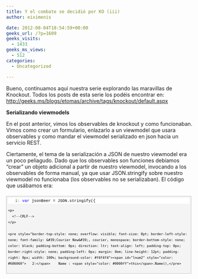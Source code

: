 ```yaml
---
title: Y el combate se decidió por KO (iii)
author: eiximenis

date: 2012-08-04T18:54:59+00:00
geeks_url: /?p=1609
geeks_visits:
  - 1433
geeks_ms_views:
  - 512
categories:
  - Uncategorized

---
```

Bueno, continuamos aquí nuestra serie explorando las maravillas de Knockout. Todos los posts de esta serie los podéis encontrar en: <http://geeks.ms/blogs/etomas/archive/tags/knockout/default.aspx>

**Serializando viewmodels**

En el post anterior, vimos los observables de knockout y como funcionaban. Vimos como crear un formulario, enlazarlo a un viewmodel que usara observables y como mandar el viewmodel serializado en json hacia un servicio REST.

Ciertamente, el tema de la serialización a JSON de nuestro viewmodel era un poco peliagudo. Dado que los observables son funciones debíamos “crear” un objeto adicional a partir de nuestro viewmodel, invocando a los observables de forma manual, ya que usar JSON.stringify sobre nuestro viewmodel no funcionaba (los observables no se serializaban). El código que usábamos era:

<div id="codeSnippetWrapper" style="overflow: auto; cursor: text; font-size: 8pt; border-top: silver 1px solid; font-family: &#39;Courier New&#39;, courier, monospace; border-right: silver 1px solid; border-bottom: silver 1px solid; padding-bottom: 4px; direction: ltr; text-align: left; padding-top: 4px; padding-left: 4px; margin: 20px 0px 10px; border-left: silver 1px solid; line-height: 12pt; padding-right: 4px; max-height: 200px; width: 97.5%; background-color: #f4f4f4">
  <div id="codeSnippet" style="border-top-style: none; overflow: visible; font-size: 8pt; border-left-style: none; font-family: &#39;Courier New&#39;, courier, monospace; border-bottom-style: none; color: black; padding-bottom: 0px; direction: ltr; text-align: left; padding-top: 0px; border-right-style: none; padding-left: 0px; line-height: 12pt; padding-right: 0px; width: 100%; background-color: #f4f4f4">
    <pre style="border-top-style: none; overflow: visible; font-size: 8pt; border-left-style: none; font-family: &#39;Courier New&#39;, courier, monospace; border-bottom-style: none; color: black; padding-bottom: 0px; direction: ltr; text-align: left; padding-top: 0px; border-right-style: none; padding-left: 0px; margin: 0em; line-height: 12pt; padding-right: 0px; width: 100%; background-color: white"><span id="lnum1" style="color: #606060">   1:</span> <span style="color: #0000ff">var</span> jsonBeer = JSON.stringify({</pre>
    
    <p>
      <!--CRLF-->
    </p>
    
    <pre style="border-top-style: none; overflow: visible; font-size: 8pt; border-left-style: none; font-family: &#39;Courier New&#39;, courier, monospace; border-bottom-style: none; color: black; padding-bottom: 0px; direction: ltr; text-align: left; padding-top: 0px; border-right-style: none; padding-left: 0px; margin: 0em; line-height: 12pt; padding-right: 0px; width: 100%; background-color: #f4f4f4"><span id="lnum2" style="color: #606060">   2:</span>    Name : <span style="color: #0000ff">this</span>.Name(),</pre>
    
    <p>
      <!--CRLF-->
    </p>
    
    <pre style="border-top-style: none; overflow: visible; font-size: 8pt; border-left-style: none; font-family: &#39;Courier New&#39;, courier, monospace; border-bottom-style: none; color: black; padding-bottom: 0px; direction: ltr; text-align: left; padding-top: 0px; border-right-style: none; padding-left: 0px; margin: 0em; line-height: 12pt; padding-right: 0px; width: 100%; background-color: white"><span id="lnum3" style="color: #606060">   3:</span>    Ibu : <span style="color: #0000ff">this</span>.Ibu(),</pre>
    
    <p>
      <!--CRLF-->
    </p>
    
    <pre style="border-top-style: none; overflow: visible; font-size: 8pt; border-left-style: none; font-family: &#39;Courier New&#39;, courier, monospace; border-bottom-style: none; color: black; padding-bottom: 0px; direction: ltr; text-align: left; padding-top: 0px; border-right-style: none; padding-left: 0px; margin: 0em; line-height: 12pt; padding-right: 0px; width: 100%; background-color: #f4f4f4"><span id="lnum4" style="color: #606060">   4:</span>    Abv : <span style="color: #0000ff">this</span>.Abv()</pre>
    
    <p>
      <!--CRLF-->
    </p>
    
    <pre style="border-top-style: none; overflow: visible; font-size: 8pt; border-left-style: none; font-family: &#39;Courier New&#39;, courier, monospace; border-bottom-style: none; color: black; padding-bottom: 0px; direction: ltr; text-align: left; padding-top: 0px; border-right-style: none; padding-left: 0px; margin: 0em; line-height: 12pt; padding-right: 0px; width: 100%; background-color: white"><span id="lnum5" style="color: #606060">   5:</span> });</pre>
    
    <p>
      <!--CRLF--></div> </div> 
      
      <p>
        Tener que crear otro objeto “con la misma” estructura que nuestro viewmodel e ir llamando manualmente a los observables es posible para viewmodels sencillitos como este, pero para viewmodels más grandes es, como mínimo, un peñazo.
      </p>
      
      <p>
        Como ya debes estar pensando, knockout ofrece una solución a ese problema, ya que como comentamos en el post anterior enviar objetos via JSON es bastante común hoy en día. Si vuestro viewmodel contiene observables entonces la mejor manera de serializarlos es usar uno de los métodos siguientes:
      </p>
      
      <ol>
        <li>
          ko.toJS: Convierte el viewmodel a un objeto “plano” javascript (es decir hace justo lo que hemos hecho nosotros a mano, es decir invocar los observables). El objeto devuelto puede serializarse a JSON de la forma que se prefiera.
        </li>
        <li>
          ko.toJSON: Llama a ko.toJS y serializa el objeto usando JSON.stringify.
        </li>
      </ol>
      
      <p>
        Así, en lugar del código anterior podemos usar tranquilamente:
      </p>
      
      <div id="codeSnippetWrapper" style="overflow: auto; cursor: text; font-size: 8pt; border-top: silver 1px solid; font-family: &#39;Courier New&#39;, courier, monospace; border-right: silver 1px solid; border-bottom: silver 1px solid; padding-bottom: 4px; direction: ltr; text-align: left; padding-top: 4px; padding-left: 4px; margin: 20px 0px 10px; border-left: silver 1px solid; line-height: 12pt; padding-right: 4px; max-height: 200px; width: 97.5%; background-color: #f4f4f4">
        <div id="codeSnippet" style="border-top-style: none; overflow: visible; font-size: 8pt; border-left-style: none; font-family: &#39;Courier New&#39;, courier, monospace; border-bottom-style: none; color: black; padding-bottom: 0px; direction: ltr; text-align: left; padding-top: 0px; border-right-style: none; padding-left: 0px; line-height: 12pt; padding-right: 0px; width: 100%; background-color: #f4f4f4">
          <pre style="border-top-style: none; overflow: visible; font-size: 8pt; border-left-style: none; font-family: &#39;Courier New&#39;, courier, monospace; border-bottom-style: none; color: black; padding-bottom: 0px; direction: ltr; text-align: left; padding-top: 0px; border-right-style: none; padding-left: 0px; margin: 0em; line-height: 12pt; padding-right: 0px; width: 100%; background-color: white"><span id="lnum1" style="color: #606060">   1:</span> <span style="color: #0000ff">var</span> jsonBeer = ko.toJSON(<span style="color: #0000ff">this</span>);</pre>
          
          <p>
            <!--CRLF--></div> </div> 
            
            <p>
              Para la deserialización (es decir, obtención del objeto viewmodel a partir de los datos JSON), Knockout no trae de serie nada. Esto implica que si nuestro viewmodel usa observables debemos manualmente crear nuestro viewmodel y llamar a los observables para inicializar el valor. Eso también puede ser un problema y para lidiar con ello existe un plugin de knockout. Hablaremos de él más adelante en esta serie de posts.
            </p>
            
            <p>
              <strong>Observables calculados</strong>
            </p>
            
            <p>
              Recuerda que los viewmodels están fuertemente atados a la vista. De hecho son la abstracción del modelo para una vista en particular y su tarea es “facilitar” al máximo el código de la vista.
            </p>
            
            <p>
              Vamos a añadir en el formulario de modificación, el tipo de cerveza (si es una IPA, una stout o una pale ale, p. ej.). A nivel del servicio REST hemos de modificar la clase Beer:
            </p>
            
            <div id="codeSnippetWrapper" style="overflow: auto; cursor: text; font-size: 8pt; border-top: silver 1px solid; font-family: &#39;Courier New&#39;, courier, monospace; border-right: silver 1px solid; border-bottom: silver 1px solid; padding-bottom: 4px; direction: ltr; text-align: left; padding-top: 4px; padding-left: 4px; margin: 20px 0px 10px; border-left: silver 1px solid; line-height: 12pt; padding-right: 4px; max-height: 200px; width: 97.5%; background-color: #f4f4f4">
              <div id="codeSnippet" style="border-top-style: none; overflow: visible; font-size: 8pt; border-left-style: none; font-family: &#39;Courier New&#39;, courier, monospace; border-bottom-style: none; color: black; padding-bottom: 0px; direction: ltr; text-align: left; padding-top: 0px; border-right-style: none; padding-left: 0px; line-height: 12pt; padding-right: 0px; width: 100%; background-color: #f4f4f4">
                <pre style="border-top-style: none; overflow: visible; font-size: 8pt; border-left-style: none; font-family: &#39;Courier New&#39;, courier, monospace; border-bottom-style: none; color: black; padding-bottom: 0px; direction: ltr; text-align: left; padding-top: 0px; border-right-style: none; padding-left: 0px; margin: 0em; line-height: 12pt; padding-right: 0px; width: 100%; background-color: white"><span id="lnum1" style="color: #606060">   1:</span> <span style="color: #0000ff">public</span> <span style="color: #0000ff">class</span> Beer</pre>
                
                <p>
                  <!--CRLF-->
                </p>
                
                <pre style="border-top-style: none; overflow: visible; font-size: 8pt; border-left-style: none; font-family: &#39;Courier New&#39;, courier, monospace; border-bottom-style: none; color: black; padding-bottom: 0px; direction: ltr; text-align: left; padding-top: 0px; border-right-style: none; padding-left: 0px; margin: 0em; line-height: 12pt; padding-right: 0px; width: 100%; background-color: #f4f4f4"><span id="lnum2" style="color: #606060">   2:</span> {</pre>
                
                <p>
                  <!--CRLF-->
                </p>
                
                <pre style="border-top-style: none; overflow: visible; font-size: 8pt; border-left-style: none; font-family: &#39;Courier New&#39;, courier, monospace; border-bottom-style: none; color: black; padding-bottom: 0px; direction: ltr; text-align: left; padding-top: 0px; border-right-style: none; padding-left: 0px; margin: 0em; line-height: 12pt; padding-right: 0px; width: 100%; background-color: white"><span id="lnum3" style="color: #606060">   3:</span>     <span style="color: #0000ff">public</span> <span style="color: #0000ff">string</span> Name { get; set; }</pre>
                
                <p>
                  <!--CRLF-->
                </p>
                
                <pre style="border-top-style: none; overflow: visible; font-size: 8pt; border-left-style: none; font-family: &#39;Courier New&#39;, courier, monospace; border-bottom-style: none; color: black; padding-bottom: 0px; direction: ltr; text-align: left; padding-top: 0px; border-right-style: none; padding-left: 0px; margin: 0em; line-height: 12pt; padding-right: 0px; width: 100%; background-color: #f4f4f4"><span id="lnum4" style="color: #606060">   4:</span>     <span style="color: #0000ff">public</span> <span style="color: #0000ff">decimal</span> Abv { get; set; }</pre>
                
                <p>
                  <!--CRLF-->
                </p>
                
                <pre style="border-top-style: none; overflow: visible; font-size: 8pt; border-left-style: none; font-family: &#39;Courier New&#39;, courier, monospace; border-bottom-style: none; color: black; padding-bottom: 0px; direction: ltr; text-align: left; padding-top: 0px; border-right-style: none; padding-left: 0px; margin: 0em; line-height: 12pt; padding-right: 0px; width: 100%; background-color: white"><span id="lnum5" style="color: #606060">   5:</span>     <span style="color: #0000ff">public</span> <span style="color: #0000ff">int</span> Ibu { get; set; }</pre>
                
                <p>
                  <!--CRLF-->
                </p>
                
                <pre style="border-top-style: none; overflow: visible; font-size: 8pt; border-left-style: none; font-family: &#39;Courier New&#39;, courier, monospace; border-bottom-style: none; color: black; padding-bottom: 0px; direction: ltr; text-align: left; padding-top: 0px; border-right-style: none; padding-left: 0px; margin: 0em; line-height: 12pt; padding-right: 0px; width: 100%; background-color: #f4f4f4"><span id="lnum6" style="color: #606060">   6:</span>     <span style="color: #0000ff">public</span> <span style="color: #0000ff">string</span> Style { get; set; }</pre>
                
                <p>
                  <!--CRLF-->
                </p>
                
                <pre style="border-top-style: none; overflow: visible; font-size: 8pt; border-left-style: none; font-family: &#39;Courier New&#39;, courier, monospace; border-bottom-style: none; color: black; padding-bottom: 0px; direction: ltr; text-align: left; padding-top: 0px; border-right-style: none; padding-left: 0px; margin: 0em; line-height: 12pt; padding-right: 0px; width: 100%; background-color: white"><span id="lnum7" style="color: #606060">   7:</span> }</pre>
                
                <p>
                  <!--CRLF--></div> </div> 
                  
                  <p>
                    Por el momento esto nos basta. Ahora, modificamos nuestra vista de Edicion (Edit.cshtml) para que tenga un campo adicional más donde entrar el tipo de cerveza:
                  </p>
                  
                  <div id="codeSnippetWrapper" style="overflow: auto; cursor: text; font-size: 8pt; border-top: silver 1px solid; font-family: &#39;Courier New&#39;, courier, monospace; border-right: silver 1px solid; border-bottom: silver 1px solid; padding-bottom: 4px; direction: ltr; text-align: left; padding-top: 4px; padding-left: 4px; margin: 20px 0px 10px; border-left: silver 1px solid; line-height: 12pt; padding-right: 4px; max-height: 200px; width: 97.5%; background-color: #f4f4f4">
                    <div id="codeSnippet" style="border-top-style: none; overflow: visible; font-size: 8pt; border-left-style: none; font-family: &#39;Courier New&#39;, courier, monospace; border-bottom-style: none; color: black; padding-bottom: 0px; direction: ltr; text-align: left; padding-top: 0px; border-right-style: none; padding-left: 0px; line-height: 12pt; padding-right: 0px; width: 100%; background-color: #f4f4f4">
                      <pre style="border-top-style: none; overflow: visible; font-size: 8pt; border-left-style: none; font-family: &#39;Courier New&#39;, courier, monospace; border-bottom-style: none; color: black; padding-bottom: 0px; direction: ltr; text-align: left; padding-top: 0px; border-right-style: none; padding-left: 0px; margin: 0em; line-height: 12pt; padding-right: 0px; width: 100%; background-color: white"><span id="lnum1" style="color: #606060">   1:</span> <span style="color: #0000ff">&lt;</span><span style="color: #800000">label</span> <span style="color: #ff0000">for</span><span style="color: #0000ff">="Name"</span><span style="color: #0000ff">&gt;</span>Style<span style="color: #0000ff">&lt;/</span><span style="color: #800000">label</span><span style="color: #0000ff">&gt;</span></pre>
                      
                      <p>
                        <!--CRLF-->
                      </p>
                      
                      <pre style="border-top-style: none; overflow: visible; font-size: 8pt; border-left-style: none; font-family: &#39;Courier New&#39;, courier, monospace; border-bottom-style: none; color: black; padding-bottom: 0px; direction: ltr; text-align: left; padding-top: 0px; border-right-style: none; padding-left: 0px; margin: 0em; line-height: 12pt; padding-right: 0px; width: 100%; background-color: #f4f4f4"><span id="lnum2" style="color: #606060">   2:</span> <span style="color: #0000ff">&lt;</span><span style="color: #800000">input</span> <span style="color: #ff0000">type</span><span style="color: #0000ff">="text"</span> <span style="color: #ff0000">name</span><span style="color: #0000ff">="Name"</span> <span style="color: #ff0000">id</span><span style="color: #0000ff">="Style"</span> <span style="color: #ff0000">data-bind</span><span style="color: #0000ff">="value: Style"</span> <span style="color: #0000ff">/&gt;</span></pre>
                      
                      <p>
                        <!--CRLF-->
                      </p>
                      
                      <pre style="border-top-style: none; overflow: visible; font-size: 8pt; border-left-style: none; font-family: &#39;Courier New&#39;, courier, monospace; border-bottom-style: none; color: black; padding-bottom: 0px; direction: ltr; text-align: left; padding-top: 0px; border-right-style: none; padding-left: 0px; margin: 0em; line-height: 12pt; padding-right: 0px; width: 100%; background-color: white"><span id="lnum3" style="color: #606060">   3:</span> <span style="color: #0000ff">&lt;</span><span style="color: #800000">br</span> <span style="color: #0000ff">/&gt;</span></pre>
                      
                      <p>
                        <!--CRLF--></div> </div> 
                        
                        <p>
                          Bien, fijaos en el uso del data-bind para enlazar este <input /> al valor de la propiedad Style del viewmodel.
                        </p>
                        
                        <p>
                          Por supuesto debo modificar en la vista cuando creamos el viewmodel, para inicializar el observable Style, a partir de los datos JSON devueltos por el servicio:
                        </p>
                        
                        <div id="codeSnippetWrapper" style="overflow: auto; cursor: text; font-size: 8pt; border-top: silver 1px solid; font-family: &#39;Courier New&#39;, courier, monospace; border-right: silver 1px solid; border-bottom: silver 1px solid; padding-bottom: 4px; direction: ltr; text-align: left; padding-top: 4px; padding-left: 4px; margin: 20px 0px 10px; border-left: silver 1px solid; line-height: 12pt; padding-right: 4px; max-height: 200px; width: 97.5%; background-color: #f4f4f4">
                          <div id="codeSnippet" style="border-top-style: none; overflow: visible; font-size: 8pt; border-left-style: none; font-family: &#39;Courier New&#39;, courier, monospace; border-bottom-style: none; color: black; padding-bottom: 0px; direction: ltr; text-align: left; padding-top: 0px; border-right-style: none; padding-left: 0px; line-height: 12pt; padding-right: 0px; width: 100%; background-color: #f4f4f4">
                            <pre style="border-top-style: none; overflow: visible; font-size: 8pt; border-left-style: none; font-family: &#39;Courier New&#39;, courier, monospace; border-bottom-style: none; color: black; padding-bottom: 0px; direction: ltr; text-align: left; padding-top: 0px; border-right-style: none; padding-left: 0px; margin: 0em; line-height: 12pt; padding-right: 0px; width: 100%; background-color: white"><span id="lnum1" style="color: #606060">   1:</span> $.getJSON(uri, <span style="color: #0000ff">function</span>(data) {</pre>
                            
                            <p>
                              <!--CRLF-->
                            </p>
                            
                            <pre style="border-top-style: none; overflow: visible; font-size: 8pt; border-left-style: none; font-family: &#39;Courier New&#39;, courier, monospace; border-bottom-style: none; color: black; padding-bottom: 0px; direction: ltr; text-align: left; padding-top: 0px; border-right-style: none; padding-left: 0px; margin: 0em; line-height: 12pt; padding-right: 0px; width: 100%; background-color: #f4f4f4"><span id="lnum2" style="color: #606060">   2:</span>     vm = {</pre>
                            
                            <p>
                              <!--CRLF-->
                            </p>
                            
                            <pre style="border-top-style: none; overflow: visible; font-size: 8pt; border-left-style: none; font-family: &#39;Courier New&#39;, courier, monospace; border-bottom-style: none; color: black; padding-bottom: 0px; direction: ltr; text-align: left; padding-top: 0px; border-right-style: none; padding-left: 0px; margin: 0em; line-height: 12pt; padding-right: 0px; width: 100%; background-color: white"><span id="lnum3" style="color: #606060">   3:</span>         Name  : ko.observable(data.Name),</pre>
                            
                            <p>
                              <!--CRLF-->
                            </p>
                            
                            <pre style="border-top-style: none; overflow: visible; font-size: 8pt; border-left-style: none; font-family: &#39;Courier New&#39;, courier, monospace; border-bottom-style: none; color: black; padding-bottom: 0px; direction: ltr; text-align: left; padding-top: 0px; border-right-style: none; padding-left: 0px; margin: 0em; line-height: 12pt; padding-right: 0px; width: 100%; background-color: #f4f4f4"><span id="lnum4" style="color: #606060">   4:</span>         Ibu  : ko.observable(data.Ibu),</pre>
                            
                            <p>
                              <!--CRLF-->
                            </p>
                            
                            <pre style="border-top-style: none; overflow: visible; font-size: 8pt; border-left-style: none; font-family: &#39;Courier New&#39;, courier, monospace; border-bottom-style: none; color: black; padding-bottom: 0px; direction: ltr; text-align: left; padding-top: 0px; border-right-style: none; padding-left: 0px; margin: 0em; line-height: 12pt; padding-right: 0px; width: 100%; background-color: white"><span id="lnum5" style="color: #606060">   5:</span>         Abv : ko.observable(data.Abv),</pre>
                            
                            <p>
                              <!--CRLF-->
                            </p>
                            
                            <pre style="border-top-style: none; overflow: visible; font-size: 8pt; border-left-style: none; font-family: &#39;Courier New&#39;, courier, monospace; border-bottom-style: none; color: black; padding-bottom: 0px; direction: ltr; text-align: left; padding-top: 0px; border-right-style: none; padding-left: 0px; margin: 0em; line-height: 12pt; padding-right: 0px; width: 100%; background-color: #f4f4f4"><span id="lnum6" style="color: #606060">   6:</span>         Style : ko.observable(data.Style),</pre>
                            
                            <p>
                              <!--CRLF-->
                            </p>
                            
                            <pre style="border-top-style: none; overflow: visible; font-size: 8pt; border-left-style: none; font-family: &#39;Courier New&#39;, courier, monospace; border-bottom-style: none; color: black; padding-bottom: 0px; direction: ltr; text-align: left; padding-top: 0px; border-right-style: none; padding-left: 0px; margin: 0em; line-height: 12pt; padding-right: 0px; width: 100%; background-color: white"><span id="lnum7" style="color: #606060">   7:</span>         editBeer : <span style="color: #0000ff">function</span>() {</pre>
                            
                            <p>
                              <!--CRLF-->
                            </p>
                            
                            <pre style="border-top-style: none; overflow: visible; font-size: 8pt; border-left-style: none; font-family: &#39;Courier New&#39;, courier, monospace; border-bottom-style: none; color: black; padding-bottom: 0px; direction: ltr; text-align: left; padding-top: 0px; border-right-style: none; padding-left: 0px; margin: 0em; line-height: 12pt; padding-right: 0px; width: 100%; background-color: #f4f4f4"><span id="lnum8" style="color: #606060">   8:</span>     // Continua...</pre>
                            
                            <p>
                              <!--CRLF--></div> </div> 
                              
                              <p>
                                Finalmente modifico el método GetById del controlador ApiBeerController para que me informe del valor del campo Style:
                              </p>
                              
                              <div id="codeSnippetWrapper" style="overflow: auto; cursor: text; font-size: 8pt; border-top: silver 1px solid; font-family: &#39;Courier New&#39;, courier, monospace; border-right: silver 1px solid; border-bottom: silver 1px solid; padding-bottom: 4px; direction: ltr; text-align: left; padding-top: 4px; padding-left: 4px; margin: 20px 0px 10px; border-left: silver 1px solid; line-height: 12pt; padding-right: 4px; max-height: 200px; width: 97.5%; background-color: #f4f4f4">
                                <div id="codeSnippet" style="border-top-style: none; overflow: visible; font-size: 8pt; border-left-style: none; font-family: &#39;Courier New&#39;, courier, monospace; border-bottom-style: none; color: black; padding-bottom: 0px; direction: ltr; text-align: left; padding-top: 0px; border-right-style: none; padding-left: 0px; line-height: 12pt; padding-right: 0px; width: 100%; background-color: #f4f4f4">
                                  <pre style="border-top-style: none; overflow: visible; font-size: 8pt; border-left-style: none; font-family: &#39;Courier New&#39;, courier, monospace; border-bottom-style: none; color: black; padding-bottom: 0px; direction: ltr; text-align: left; padding-top: 0px; border-right-style: none; padding-left: 0px; margin: 0em; line-height: 12pt; padding-right: 0px; width: 100%; background-color: white"><span id="lnum1" style="color: #606060">   1:</span> <span style="color: #0000ff">public</span> Beer GetById(<span style="color: #0000ff">int</span> id)</pre>
                                  
                                  <p>
                                    <!--CRLF-->
                                  </p>
                                  
                                  <pre style="border-top-style: none; overflow: visible; font-size: 8pt; border-left-style: none; font-family: &#39;Courier New&#39;, courier, monospace; border-bottom-style: none; color: black; padding-bottom: 0px; direction: ltr; text-align: left; padding-top: 0px; border-right-style: none; padding-left: 0px; margin: 0em; line-height: 12pt; padding-right: 0px; width: 100%; background-color: #f4f4f4"><span id="lnum2" style="color: #606060">   2:</span> {</pre>
                                  
                                  <p>
                                    <!--CRLF-->
                                  </p>
                                  
                                  <pre style="border-top-style: none; overflow: visible; font-size: 8pt; border-left-style: none; font-family: &#39;Courier New&#39;, courier, monospace; border-bottom-style: none; color: black; padding-bottom: 0px; direction: ltr; text-align: left; padding-top: 0px; border-right-style: none; padding-left: 0px; margin: 0em; line-height: 12pt; padding-right: 0px; width: 100%; background-color: white"><span id="lnum3" style="color: #606060">   3:</span>     <span style="color: #0000ff">return</span> <span style="color: #0000ff">new</span> Beer { Name = <span style="color: #006080">"Imperial Stout #"</span> + id, Abv = 10.0M, Ibu = 120, Style=<span style="color: #006080">"Imperial Stout"</span>};</pre>
                                  
                                  <p>
                                    <!--CRLF-->
                                  </p>
                                  
                                  <pre style="border-top-style: none; overflow: visible; font-size: 8pt; border-left-style: none; font-family: &#39;Courier New&#39;, courier, monospace; border-bottom-style: none; color: black; padding-bottom: 0px; direction: ltr; text-align: left; padding-top: 0px; border-right-style: none; padding-left: 0px; margin: 0em; line-height: 12pt; padding-right: 0px; width: 100%; background-color: #f4f4f4"><span id="lnum4" style="color: #606060">   4:</span> }</pre>
                                  
                                  <p>
                                    <!--CRLF--></div> </div> 
                                    
                                    <p>
                                      Si ahora ejecuto obtengo lo esperado:
                                    </p>
                                    
                                    <p>
                                      <a href="http://geeks.ms/cfs-file.ashx/__key/CommunityServer.Blogs.Components.WeblogFiles/etomas/image_5F00_762F01BB.png"><img title="image" style="border-top: 0px; border-right: 0px; border-bottom: 0px; border-left: 0px; display: inline" border="0" alt="image" src="http://geeks.ms/cfs-file.ashx/__key/CommunityServer.Blogs.Components.WeblogFiles/etomas/image_5F00_thumb_5F00_22DCDCF7.png" width="331" height="260" /></a>
                                    </p>
                                    
                                    <p>
                                      Hasta ahí no hemos hecho nada nuevo
                                    </p>
                                  </p></p> 
                                  
                                  <p>
                                    Bien, ahora imaginad que queremos presentar en el título el nombre y el tipo de la cerveza, algo como “Heineken (American Lager)”. Una solución es componer esto en la vista. Para ello modifico el <h2>:
                                  </p>
                                  
                                  <div id="codeSnippetWrapper" style="overflow: auto; cursor: text; font-size: 8pt; border-top: silver 1px solid; font-family: &#39;Courier New&#39;, courier, monospace; border-right: silver 1px solid; border-bottom: silver 1px solid; padding-bottom: 4px; direction: ltr; text-align: left; padding-top: 4px; padding-left: 4px; margin: 20px 0px 10px; border-left: silver 1px solid; line-height: 12pt; padding-right: 4px; max-height: 200px; width: 97.5%; background-color: #f4f4f4">
                                    <div id="codeSnippet" style="border-top-style: none; overflow: visible; font-size: 8pt; border-left-style: none; font-family: &#39;Courier New&#39;, courier, monospace; border-bottom-style: none; color: black; padding-bottom: 0px; direction: ltr; text-align: left; padding-top: 0px; border-right-style: none; padding-left: 0px; line-height: 12pt; padding-right: 0px; width: 100%; background-color: #f4f4f4">
                                      <pre style="border-top-style: none; overflow: visible; font-size: 8pt; border-left-style: none; font-family: &#39;Courier New&#39;, courier, monospace; border-bottom-style: none; color: black; padding-bottom: 0px; direction: ltr; text-align: left; padding-top: 0px; border-right-style: none; padding-left: 0px; margin: 0em; line-height: 12pt; padding-right: 0px; width: 100%; background-color: white"><span id="lnum1" style="color: #606060">   1:</span> &lt;h2 id=<span style="color: #006080">"title"</span>&gt;&lt;/h2&gt;</pre>
                                      
                                      <p>
                                        <!--CRLF--></div> </div> 
                                        
                                        <p>
                                          Y luego en el código javascript, cuando he cargado el viewmodel, justo antes (o después) de la llamada a ko.applyBindings coloco el siguiente código javascript:
                                        </p>
                                        
                                        <div id="codeSnippetWrapper" style="overflow: auto; cursor: text; font-size: 8pt; border-top: silver 1px solid; font-family: &#39;Courier New&#39;, courier, monospace; border-right: silver 1px solid; border-bottom: silver 1px solid; padding-bottom: 4px; direction: ltr; text-align: left; padding-top: 4px; padding-left: 4px; margin: 20px 0px 10px; border-left: silver 1px solid; line-height: 12pt; padding-right: 4px; max-height: 200px; width: 97.5%; background-color: #f4f4f4">
                                          <div id="codeSnippet" style="border-top-style: none; overflow: visible; font-size: 8pt; border-left-style: none; font-family: &#39;Courier New&#39;, courier, monospace; border-bottom-style: none; color: black; padding-bottom: 0px; direction: ltr; text-align: left; padding-top: 0px; border-right-style: none; padding-left: 0px; line-height: 12pt; padding-right: 0px; width: 100%; background-color: #f4f4f4">
                                            <pre style="border-top-style: none; overflow: visible; font-size: 8pt; border-left-style: none; font-family: &#39;Courier New&#39;, courier, monospace; border-bottom-style: none; color: black; padding-bottom: 0px; direction: ltr; text-align: left; padding-top: 0px; border-right-style: none; padding-left: 0px; margin: 0em; line-height: 12pt; padding-right: 0px; width: 100%; background-color: white"><span id="lnum1" style="color: #606060">   1:</span> $(<span style="color: #006080">"#title"</span>).text(vm.Name() + <span style="color: #006080">"("</span> + vm.Style() + <span style="color: #006080">")"</span>);</pre>
                                            
                                            <p>
                                              <!--CRLF--></div> </div> 
                                              
                                              <p>
                                                El resultado es el esperado (se muestra el nombre y el tipo de cerveza dentro del <h2>. Pero… no os suena eso a un enlace? La función de un viewmodel es facilitar al máximo la creación de la vista, siendo una representación de lo que la vista muestra. No podría tener el viewmodel una propiedad que devolviese esta cadena? Es una propiedad especial cierto, ya que es de solo lectura y su valor está calculado a partir del valor de otras propiedades.
                                              </p>
                                              
                                              <p>
                                                Esto en knockout se conoce como un observable calculado y se crean usando el método ko.computed. Este método recibe un parámetro que es la función que calcula el valor del observable:
                                              </p>
                                              
                                              <div id="codeSnippetWrapper" style="overflow: auto; cursor: text; font-size: 8pt; border-top: silver 1px solid; font-family: &#39;Courier New&#39;, courier, monospace; border-right: silver 1px solid; border-bottom: silver 1px solid; padding-bottom: 4px; direction: ltr; text-align: left; padding-top: 4px; padding-left: 4px; margin: 20px 0px 10px; border-left: silver 1px solid; line-height: 12pt; padding-right: 4px; max-height: 200px; width: 97.5%; background-color: #f4f4f4">
                                                <div id="codeSnippet" style="border-top-style: none; overflow: visible; font-size: 8pt; border-left-style: none; font-family: &#39;Courier New&#39;, courier, monospace; border-bottom-style: none; color: black; padding-bottom: 0px; direction: ltr; text-align: left; padding-top: 0px; border-right-style: none; padding-left: 0px; line-height: 12pt; padding-right: 0px; width: 100%; background-color: #f4f4f4">
                                                  <pre style="border-top-style: none; overflow: visible; font-size: 8pt; border-left-style: none; font-family: &#39;Courier New&#39;, courier, monospace; border-bottom-style: none; color: black; padding-bottom: 0px; direction: ltr; text-align: left; padding-top: 0px; border-right-style: none; padding-left: 0px; margin: 0em; line-height: 12pt; padding-right: 0px; width: 100%; background-color: white"><span id="lnum1" style="color: #606060">   1:</span> vm.Title = ko.computed(<span style="color: #0000ff">function</span>() {</pre>
                                                  
                                                  <p>
                                                    <!--CRLF-->
                                                  </p>
                                                  
                                                  <pre style="border-top-style: none; overflow: visible; font-size: 8pt; border-left-style: none; font-family: &#39;Courier New&#39;, courier, monospace; border-bottom-style: none; color: black; padding-bottom: 0px; direction: ltr; text-align: left; padding-top: 0px; border-right-style: none; padding-left: 0px; margin: 0em; line-height: 12pt; padding-right: 0px; width: 100%; background-color: #f4f4f4"><span id="lnum2" style="color: #606060">   2:</span>     <span style="color: #0000ff">return</span> vm.Name() + <span style="color: #006080">"("</span> + vm.Style() + <span style="color: #006080">")"</span>;</pre>
                                                  
                                                  <p>
                                                    <!--CRLF-->
                                                  </p>
                                                  
                                                  <pre style="border-top-style: none; overflow: visible; font-size: 8pt; border-left-style: none; font-family: &#39;Courier New&#39;, courier, monospace; border-bottom-style: none; color: black; padding-bottom: 0px; direction: ltr; text-align: left; padding-top: 0px; border-right-style: none; padding-left: 0px; margin: 0em; line-height: 12pt; padding-right: 0px; width: 100%; background-color: white"><span id="lnum3" style="color: #606060">   3:</span> });</pre>
                                                  
                                                  <p>
                                                    <!--CRLF--></div> </div> 
                                                    
                                                    <p>
                                                      Aquí debo hacer un apunte importante sobre la sintaxis Javascript. Como quizá ya sabéis hay dos maneras en Javascript de inicializar objetos: usando un constructor o bien usando notación literal. Yo he usado en los ejemplos de esta serie he usado la notación literal (mientras que en los ejemplos de la propia web usan más la notación de constructor). Pues bien, los observables calculados son incompatibles con la notación literal. Eso significa que NO puedes declarar observables calculados a la vez que declaras el resto del viewmodel, y los tienes que añadir después. De hecho el código completo de la creación del viewmodel es:
                                                    </p>
                                                    
                                                    <div id="codeSnippetWrapper" style="overflow: auto; cursor: text; font-size: 8pt; border-top: silver 1px solid; font-family: &#39;Courier New&#39;, courier, monospace; border-right: silver 1px solid; border-bottom: silver 1px solid; padding-bottom: 4px; direction: ltr; text-align: left; padding-top: 4px; padding-left: 4px; margin: 20px 0px 10px; border-left: silver 1px solid; line-height: 12pt; padding-right: 4px; max-height: 200px; width: 97.5%; background-color: #f4f4f4">
                                                      <div id="codeSnippet" style="border-top-style: none; overflow: visible; font-size: 8pt; border-left-style: none; font-family: &#39;Courier New&#39;, courier, monospace; border-bottom-style: none; color: black; padding-bottom: 0px; direction: ltr; text-align: left; padding-top: 0px; border-right-style: none; padding-left: 0px; line-height: 12pt; padding-right: 0px; width: 100%; background-color: #f4f4f4">
                                                        <pre style="border-top-style: none; overflow: visible; font-size: 8pt; border-left-style: none; font-family: &#39;Courier New&#39;, courier, monospace; border-bottom-style: none; color: black; padding-bottom: 0px; direction: ltr; text-align: left; padding-top: 0px; border-right-style: none; padding-left: 0px; margin: 0em; line-height: 12pt; padding-right: 0px; width: 100%; background-color: white"><span id="lnum1" style="color: #606060">   1:</span> vm = {</pre>
                                                        
                                                        <p>
                                                          <!--CRLF-->
                                                        </p>
                                                        
                                                        <pre style="border-top-style: none; overflow: visible; font-size: 8pt; border-left-style: none; font-family: &#39;Courier New&#39;, courier, monospace; border-bottom-style: none; color: black; padding-bottom: 0px; direction: ltr; text-align: left; padding-top: 0px; border-right-style: none; padding-left: 0px; margin: 0em; line-height: 12pt; padding-right: 0px; width: 100%; background-color: #f4f4f4"><span id="lnum2" style="color: #606060">   2:</span>     Name  : ko.observable(data.Name),</pre>
                                                        
                                                        <p>
                                                          <!--CRLF-->
                                                        </p>
                                                        
                                                        <pre style="border-top-style: none; overflow: visible; font-size: 8pt; border-left-style: none; font-family: &#39;Courier New&#39;, courier, monospace; border-bottom-style: none; color: black; padding-bottom: 0px; direction: ltr; text-align: left; padding-top: 0px; border-right-style: none; padding-left: 0px; margin: 0em; line-height: 12pt; padding-right: 0px; width: 100%; background-color: white"><span id="lnum3" style="color: #606060">   3:</span>     Ibu  : ko.observable(data.Ibu),</pre>
                                                        
                                                        <p>
                                                          <!--CRLF-->
                                                        </p>
                                                        
                                                        <pre style="border-top-style: none; overflow: visible; font-size: 8pt; border-left-style: none; font-family: &#39;Courier New&#39;, courier, monospace; border-bottom-style: none; color: black; padding-bottom: 0px; direction: ltr; text-align: left; padding-top: 0px; border-right-style: none; padding-left: 0px; margin: 0em; line-height: 12pt; padding-right: 0px; width: 100%; background-color: #f4f4f4"><span id="lnum4" style="color: #606060">   4:</span>     Abv : ko.observable(data.Abv),</pre>
                                                        
                                                        <p>
                                                          <!--CRLF-->
                                                        </p>
                                                        
                                                        <pre style="border-top-style: none; overflow: visible; font-size: 8pt; border-left-style: none; font-family: &#39;Courier New&#39;, courier, monospace; border-bottom-style: none; color: black; padding-bottom: 0px; direction: ltr; text-align: left; padding-top: 0px; border-right-style: none; padding-left: 0px; margin: 0em; line-height: 12pt; padding-right: 0px; width: 100%; background-color: white"><span id="lnum5" style="color: #606060">   5:</span>     Style : ko.observable(data.Style),</pre>
                                                        
                                                        <p>
                                                          <!--CRLF-->
                                                        </p>
                                                        
                                                        <pre style="border-top-style: none; overflow: visible; font-size: 8pt; border-left-style: none; font-family: &#39;Courier New&#39;, courier, monospace; border-bottom-style: none; color: black; padding-bottom: 0px; direction: ltr; text-align: left; padding-top: 0px; border-right-style: none; padding-left: 0px; margin: 0em; line-height: 12pt; padding-right: 0px; width: 100%; background-color: #f4f4f4"><span id="lnum6" style="color: #606060">   6:</span>     editBeer : <span style="color: #0000ff">function</span>() {</pre>
                                                        
                                                        <p>
                                                          <!--CRLF-->
                                                        </p>
                                                        
                                                        <pre style="border-top-style: none; overflow: visible; font-size: 8pt; border-left-style: none; font-family: &#39;Courier New&#39;, courier, monospace; border-bottom-style: none; color: black; padding-bottom: 0px; direction: ltr; text-align: left; padding-top: 0px; border-right-style: none; padding-left: 0px; margin: 0em; line-height: 12pt; padding-right: 0px; width: 100%; background-color: white"><span id="lnum7" style="color: #606060">   7:</span>        <span style="color: #008000">// Codigo...</span></pre>
                                                        
                                                        <p>
                                                          <!--CRLF-->
                                                        </p>
                                                        
                                                        <pre style="border-top-style: none; overflow: visible; font-size: 8pt; border-left-style: none; font-family: &#39;Courier New&#39;, courier, monospace; border-bottom-style: none; color: black; padding-bottom: 0px; direction: ltr; text-align: left; padding-top: 0px; border-right-style: none; padding-left: 0px; margin: 0em; line-height: 12pt; padding-right: 0px; width: 100%; background-color: #f4f4f4"><span id="lnum8" style="color: #606060">   8:</span>     }</pre>
                                                        
                                                        <p>
                                                          <!--CRLF-->
                                                        </p>
                                                        
                                                        <pre style="border-top-style: none; overflow: visible; font-size: 8pt; border-left-style: none; font-family: &#39;Courier New&#39;, courier, monospace; border-bottom-style: none; color: black; padding-bottom: 0px; direction: ltr; text-align: left; padding-top: 0px; border-right-style: none; padding-left: 0px; margin: 0em; line-height: 12pt; padding-right: 0px; width: 100%; background-color: white"><span id="lnum9" style="color: #606060">   9:</span> };</pre>
                                                        
                                                        <p>
                                                          <!--CRLF-->
                                                        </p>
                                                        
                                                        <pre style="border-top-style: none; overflow: visible; font-size: 8pt; border-left-style: none; font-family: &#39;Courier New&#39;, courier, monospace; border-bottom-style: none; color: black; padding-bottom: 0px; direction: ltr; text-align: left; padding-top: 0px; border-right-style: none; padding-left: 0px; margin: 0em; line-height: 12pt; padding-right: 0px; width: 100%; background-color: #f4f4f4"><span id="lnum10" style="color: #606060">  10:</span> vm.Title = ko.computed(<span style="color: #0000ff">function</span>() {</pre>
                                                        
                                                        <p>
                                                          <!--CRLF-->
                                                        </p>
                                                        
                                                        <pre style="border-top-style: none; overflow: visible; font-size: 8pt; border-left-style: none; font-family: &#39;Courier New&#39;, courier, monospace; border-bottom-style: none; color: black; padding-bottom: 0px; direction: ltr; text-align: left; padding-top: 0px; border-right-style: none; padding-left: 0px; margin: 0em; line-height: 12pt; padding-right: 0px; width: 100%; background-color: white"><span id="lnum11" style="color: #606060">  11:</span>     <span style="color: #0000ff">return</span> vm.Name() + <span style="color: #006080">"("</span> + vm.Style() + <span style="color: #006080">")"</span>;</pre>
                                                        
                                                        <p>
                                                          <!--CRLF-->
                                                        </p>
                                                        
                                                        <pre style="border-top-style: none; overflow: visible; font-size: 8pt; border-left-style: none; font-family: &#39;Courier New&#39;, courier, monospace; border-bottom-style: none; color: black; padding-bottom: 0px; direction: ltr; text-align: left; padding-top: 0px; border-right-style: none; padding-left: 0px; margin: 0em; line-height: 12pt; padding-right: 0px; width: 100%; background-color: #f4f4f4"><span id="lnum12" style="color: #606060">  12:</span> });</pre>
                                                        
                                                        <p>
                                                          <!--CRLF--></div> </div> 
                                                          
                                                          <p>
                                                            Fijaos como las propiedades Name, Ibu, Abv, Style y editBeer son definidas en notación literal (propiedad : valor), pero el observable calculado lo he añadido luego.
                                                          </p>
                                                          
                                                          <p>
                                                            Aclarado este aspecto “notacional”,&#160; tan solo nos queda enlazar el <h2> con el valor del campo Title de nuestro viewmodel:
                                                          </p>
                                                          
                                                          <div id="codeSnippetWrapper" style="overflow: auto; cursor: text; font-size: 8pt; border-top: silver 1px solid; font-family: &#39;Courier New&#39;, courier, monospace; border-right: silver 1px solid; border-bottom: silver 1px solid; padding-bottom: 4px; direction: ltr; text-align: left; padding-top: 4px; padding-left: 4px; margin: 20px 0px 10px; border-left: silver 1px solid; line-height: 12pt; padding-right: 4px; max-height: 200px; width: 97.5%; background-color: #f4f4f4">
                                                            <div id="codeSnippet" style="border-top-style: none; overflow: visible; font-size: 8pt; border-left-style: none; font-family: &#39;Courier New&#39;, courier, monospace; border-bottom-style: none; color: black; padding-bottom: 0px; direction: ltr; text-align: left; padding-top: 0px; border-right-style: none; padding-left: 0px; line-height: 12pt; padding-right: 0px; width: 100%; background-color: #f4f4f4">
                                                              <pre style="border-top-style: none; overflow: visible; font-size: 8pt; border-left-style: none; font-family: &#39;Courier New&#39;, courier, monospace; border-bottom-style: none; color: black; padding-bottom: 0px; direction: ltr; text-align: left; padding-top: 0px; border-right-style: none; padding-left: 0px; margin: 0em; line-height: 12pt; padding-right: 0px; width: 100%; background-color: white"><span id="lnum1" style="color: #606060">   1:</span> &lt;h2 id=<span style="color: #006080">"title"</span> data-bind=<span style="color: #006080">"text: Title"</span>&gt;&lt;/h2&gt;</pre>
                                                              
                                                              <p>
                                                                <!--CRLF--></div> </div> 
                                                                
                                                                <p>
                                                                  Y ahora podemos ver como todo funciona correctamente:
                                                                </p>
                                                                
                                                                <p>
                                                                  <a href="http://geeks.ms/cfs-file.ashx/__key/CommunityServer.Blogs.Components.WeblogFiles/etomas/image_5F00_001BA53A.png"><img title="image" style="border-top: 0px; border-right: 0px; border-bottom: 0px; border-left: 0px; display: inline" border="0" alt="image" src="http://geeks.ms/cfs-file.ashx/__key/CommunityServer.Blogs.Components.WeblogFiles/etomas/image_5F00_thumb_5F00_2F6D1AC4.png" width="244" height="152" /></a>
                                                                </p>
                                                                
                                                                <p>
                                                                  Pero recordad que los observables son “bidireccionales” no? Basta con modificar el textbox de Name o el de Style para que… ¡se cambie el título!
                                                                </p>
                                                                
                                                                <p>
                                                                  <a href="http://geeks.ms/cfs-file.ashx/__key/CommunityServer.Blogs.Components.WeblogFiles/etomas/image_5F00_61674BFF.png"><img title="image" style="border-top: 0px; border-right: 0px; border-bottom: 0px; border-left: 0px; display: inline" border="0" alt="image" src="http://geeks.ms/cfs-file.ashx/__key/CommunityServer.Blogs.Components.WeblogFiles/etomas/image_5F00_thumb_5F00_49CF9E8C.png" width="244" height="191" /></a>
                                                                </p>
                                                                
                                                                <p>
                                                                  ¿No os parece una pasada?
                                                                </p>
                                                                
                                                                <p>
                                                                  Bueno, lo dejamos aquí por hoy, en futuros posts seguiremos explorando las capacidades de knockout!
                                                                </p>
                                                                
                                                                <p>
                                                                  Saludos!
                                                                </p>